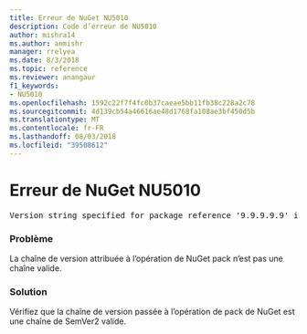 ```yaml
---
title: Erreur de NuGet NU5010
description: Code d’erreur de NU5010
author: mishra14
ms.author: anmishr
manager: rrelyea
ms.date: 8/3/2018
ms.topic: reference
ms.reviewer: anangaur
f1_keywords:
- NU5010
ms.openlocfilehash: 1592c22f7f4fc0b37caeae5bb11fb38c228a2c78
ms.sourcegitcommit: 4d139cb54a46616ae48d1768fa108ae3bf450d5b
ms.translationtype: MT
ms.contentlocale: fr-FR
ms.lasthandoff: 08/03/2018
ms.locfileid: "39508612"
---
```

# <a name="nuget-error-nu5010"></a>Erreur de NuGet NU5010
<pre>Version string specified for package reference '9.9.9.9.9' is invalid.</pre>

### <a name="issue"></a>Problème

La chaîne de version attribuée à l’opération de NuGet pack n’est pas une chaîne valide.


### <a name="solution"></a>Solution

Vérifiez que la chaîne de version passée à l’opération de pack de NuGet est une chaîne de SemVer2 valide.

